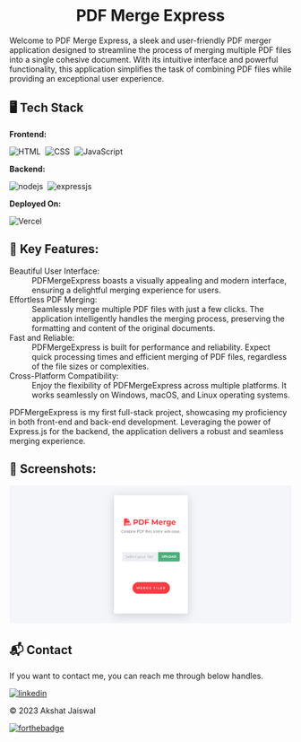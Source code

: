 <h1 align="center">PDF Merge Express</h1>
<p>Welcome to PDF Merge Express, a sleek and user-friendly PDF merger application designed to streamline the process of merging multiple PDF files into a single cohesive document. With its intuitive interface and powerful functionality, this application simplifies the task of combining PDF files while providing an exceptional user experience.</p>

<!-- [Visit Now]() 🚀 -->

## 🖥️ Tech Stack
**Frontend:**

![HTML](https://img.shields.io/badge/HTML5-E34F26?style=for-the-badge&logo=html5&logoColor=white)&nbsp;
![CSS](https://img.shields.io/badge/CSS3-1572B6?style=for-the-badge&logo=css3&logoColor=white)&nbsp;
![JavaScript](https://img.shields.io/badge/JavaScript-F7DF1E?style=for-the-badge&logo=javascript&logoColor=black)&nbsp;

**Backend:**

![nodejs](https://img.shields.io/badge/Node.js-43853D?style=for-the-badge&logo=node.js&logoColor=white)&nbsp;
![expressjs](https://img.shields.io/badge/Express.js-000000?style=for-the-badge&logo=express&logoColor=white)&nbsp;


**Deployed On:**

![Vercel](https://img.shields.io/badge/Vercel-000000?style=for-the-badge&logo=vercel&logoColor=white)



## 📌 Key Features:
<dl>
<dt>Beautiful User Interface:</dt><dd> PDFMergeExpress boasts a visually appealing and modern interface, ensuring a delightful merging experience for users.</dd>

<dt>Effortless PDF Merging:</dt><dd> Seamlessly merge multiple PDF files with just a few clicks. The application intelligently handles the merging process, preserving the formatting and content of the original documents.</dd>

<dt>Fast and Reliable:</dt><dd>  PDFMergeExpress is built for performance and reliability. Expect quick processing times and efficient merging of PDF files, regardless of the file sizes or complexities.</dd>

<dt>Cross-Platform Compatibility:</dt><dd> Enjoy the flexibility of PDFMergeExpress across multiple platforms. It works seamlessly on Windows, macOS, and Linux operating systems.</dd>

</dl>

<p>PDFMergeExpress is my first full-stack project, showcasing my proficiency in both front-end and back-end development. Leveraging the power of Express.js for the backend, the application delivers a robust and seamless merging experience.
</p>

## 📌 Screenshots:
![Home](/img/Home.png)


<h2>📬 Contact</h2>

If you want to contact me, you can reach me through below handles.

[![linkedin](https://img.shields.io/badge/LinkedIn-0077B5?style=for-the-badge&logo=linkedin&logoColor=white)](https://www.linkedin.com/in/akshat-jaiswal-4664a2197)

© 2023 Akshat Jaiswal


[![forthebadge](https://forthebadge.com/images/badges/built-with-love.svg)](https://forthebadge.com)
